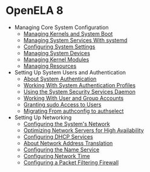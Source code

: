 <!--
SPDX-FileCopyrightText: 2023,2024 Oracle and/or its affiliates.
SPDX-License-Identifier: CC-BY-SA-4.0
-->

# OpenELA 8

- Managing Core System Configuration
    - [Managing Kernels and System Boot](core/osmanage-WorkingWiththeGRUB2BootloaderandConfiguringBootServices.md#ol-bootconf)
    - [Managing System Services With systemd](core/osmanage-WorkingWithSystemServices.md#ol-sysproc)
    - [Configuring System Settings](core/osmanage-ConfiguringSystemSettings.md#ol-kernparm)
    - [Managing System Devices](core/osmanage-ManagingSystemDevices.md#ol-devices)
    - [Managing Kernel Modules](core/osmanage-ManagingKernelModules.md#ol-modules)
    - [Managing Resources](core/osmanage-ManagingResources.md#osm-resources)
- Setting Up System Users and Authentication
    - [About System Authentication](core/userauth-AboutSystemAuthentication.md#auth)
    - [Working With System Authentication Profiles](core/userauth-WorkingWithSystemAuthenticationProfiles.md#topic_f1c_4hk_zsb)
    - [Using the System Security Services Daemon](core/userauth-UsingtheSystemSecurityServicesDaemon.md#sssd-auth)
    - [Working With User and Group Accounts](core/userauth-WorkingWithUserandGroupAccounts.md#topic_qnx_hdx_1tb)
    - [Granting sudo Access to Users](core/userauth-GrantingsudoAccesstoUsers.md#s8-usgrconf)
    - [Migrating From authconfig to authselect](core/userauth-MigratingFromauthconfigtoauthselect.md#authselect-migrate)
- Setting Up Networking
    - [Configuring the System's Network](network/network-ConfiguringtheSystemsNetwork.md#topic_syd_ypj_dtb)
    - [Optimizing Network Servers for High Availability](network/network-OptimizingNetworkServersforHighAvailability.md#ol-ha-conf)
    - [Configuring DHCP Services](network/network-ConfiguringDHCPServices.md#ol-netaddr)
    - [About Network Address Translation](network/network-AboutNetworkAddressTranslation.md#ol-netaddr-nat)
    - [Configuring the Name Service](network/network-ConfiguringtheNameService.md#ol-namesvc)
    - [Configuring Network Time](network/network-ConfiguringNetworkTime.md#ol-nettime)
    - [Configuring a Packet Filtering Firewall](network/firewall-ConfiguringaPacketFilteringFirewall.md#ol-firewall)
